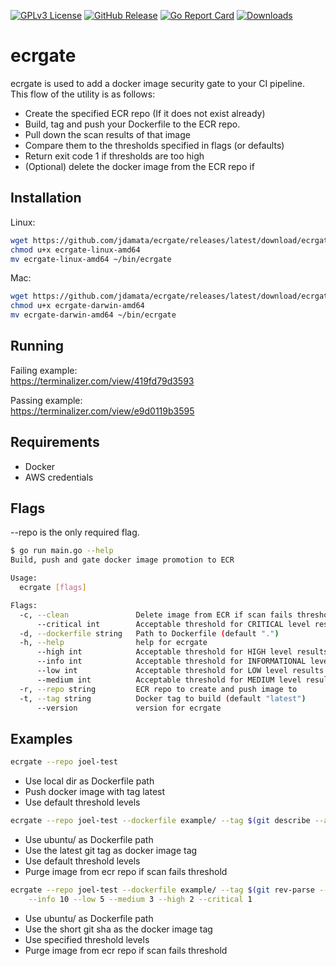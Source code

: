 [![GPLv3 License](https://img.shields.io/badge/License-GPL%20v3-yellow.svg)](https://opensource.org/licenses/)
[![GitHub Release](https://img.shields.io/github/release/jdamata/ecrgate.svg?style=flat)](https://github.com/jdamata/ecrgate/releases?sort-semver)
[![Go Report Card](https://goreportcard.com/badge/github.com/jdamata/ecrgate)](https://goreportcard.com/report/github.com/jdamata/ecrgate)
[![Downloads](https://img.shields.io/github/downloads/jdamata/ecrgate/total.svg)](https://github.com/jdamata/ecrgate/releases)

# ecrgate
ecrgate is used to add a docker image security gate to your CI pipeline.  
This flow of the utility is as follows:  
- Create the specified ECR repo (If it does not exist already)
- Build, tag and push your Dockerfile to the ECR repo. 
- Pull down the scan results of that image
- Compare them to the thresholds specified in flags (or defaults)
- Return exit code 1 if thresholds are too high
- (Optional) delete the docker image from the ECR repo if 

## Installation

Linux:
```bash
wget https://github.com/jdamata/ecrgate/releases/latest/download/ecrgate-linux-amd64
chmod u+x ecrgate-linux-amd64
mv ecrgate-linux-amd64 ~/bin/ecrgate
```

Mac:
```bash
wget https://github.com/jdamata/ecrgate/releases/latest/download/ecrgate-darwin-amd64
chmod u+x ecrgate-darwin-amd64
mv ecrgate-darwin-amd64 ~/bin/ecrgate
```

## Running

Failing example:  
https://terminalizer.com/view/419fd79d3593

Passing example:  
https://terminalizer.com/view/e9d0119b3595

## Requirements
- Docker
- AWS credentials

## Flags
--repo is the only required flag.

```bash
$ go run main.go --help
Build, push and gate docker image promotion to ECR

Usage:
  ecrgate [flags]

Flags:
  -c, --clean               Delete image from ECR if scan fails threshold
      --critical int        Acceptable threshold for CRITICAL level results
  -d, --dockerfile string   Path to Dockerfile (default ".")
  -h, --help                help for ecrgate
      --high int            Acceptable threshold for HIGH level results (default 3)
      --info int            Acceptable threshold for INFORMATIONAL level results (default 25)
      --low int             Acceptable threshold for LOW level results (default 10)
      --medium int          Acceptable threshold for MEDIUM level results (default 5)
  -r, --repo string         ECR repo to create and push image to
  -t, --tag string          Docker tag to build (default "latest")
      --version             version for ecrgate
```

## Examples
```bash
ecrgate --repo joel-test
```
- Use local dir as Dockerfile path
- Push docker image with tag latest
- Use default threshold levels

```bash
ecrgate --repo joel-test --dockerfile example/ --tag $(git describe --abbrev=0 --tags) --clean
```
- Use ubuntu/ as Dockerfile path
- Use the latest git tag as docker image tag
- Use default threshold levels
- Purge image from ecr repo if scan fails threshold

```bash
ecrgate --repo joel-test --dockerfile example/ --tag $(git rev-parse --short HEAD) --clean \
    --info 10 --low 5 --medium 3 --high 2 --critical 1
```
- Use ubuntu/ as Dockerfile path
- Use the short git sha as the docker image tag
- Use specified threshold levels
- Purge image from ecr repo if scan fails threshold